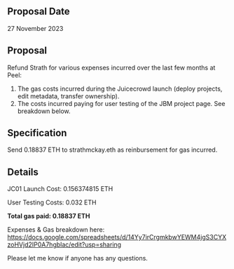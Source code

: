 ## Proposal Date

27 November 2023

## Proposal

Refund Strath for various expenses incurred over the last few months at Peel:

1. The gas costs incurred during the Juicecrowd launch (deploy projects, edit metadata, transfer ownership).  
2. The costs incurred paying for user testing of the JBM project page. See breakdown below. 

## Specification

Send 0.18837 ETH to strathmckay.eth as reinbursement for gas incurred.

## Details

JC01 Launch Cost: 0.156374815 ETH

User Testing Costs: 0.032 ETH

**Total gas paid: 0.18837 ETH**

Expenses & Gas breakdown here: https://docs.google.com/spreadsheets/d/14Yy7irCrgmkbwYEWM4jgS3CYXzoHVjd2IP0A7hgblac/edit?usp=sharing



Please let me know if anyone has any questions.
